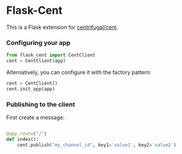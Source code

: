 Flask-Cent
=============

This is a Flask extension for [centrifugal/cent](https://github.com/centrifugal/cent).

### Configuring your app

```python
from flask_cent import CentClient
cent = CentClient(app)
```

Alternatively, you can configure it with the factory pattern:
```python
cent = CentClient()
cent.init_app(app)
```

### Publishing to the client
First create a message:

```python

@app.route("/")
def index():
    cent.publish("my_channel_id", key1='value1', key2='value2')
```
